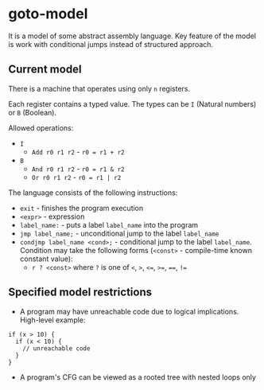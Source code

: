 # goto-model

It is a model of some abstract assembly language. Key feature of the model is work with conditional jumps instead of structured approach.

## Current model

There is a machine that operates using only `n` registers.

Each register contains a typed value. The types can be `I` (Natural numbers) or `B` (Boolean).

Allowed operations:
 - `I`
   - `Add r0 r1 r2` - `r0 = r1 + r2`
 - `B`
   - `And r0 r1 r2` - `r0 = r1 & r2`
   - `Or r0 r1 r2` - `r0 = r1 | r2`

The language consists of the following instructions:
 - `exit` - finishes the program execution
 - `<expr>` - expression
 - `label_name:` - puts a label `label_name` into the program
 - `jmp label_name;` - unconditional jump to the label `label_name`
 - `condjmp label_name <cond>;` - conditional jump to the label `label_name`. Condition may take the following forms (`<const>` - compile-time known constant value):
   - `r ? <const>` where `?` is one of `<`, `>`, `<=`, `>=`, `==`, `!=`

## Specified model restrictions

 - A program may have unreachable code due to logical implications. High-level example:
 ```
 if (x > 10) {
   if (x < 10) {
     // unreachable code
   }
 }
 ```

 - A program's CFG can be viewed as a rooted tree with nested loops only
